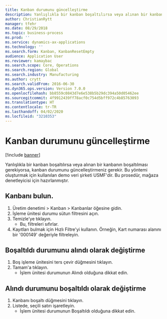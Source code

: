 ```yaml
---
title: Kanban durumunu güncelleştirme
description: Yanlışlıkla bir kanban boşaltılırsa veya alınan bir kanbanın boşaltılması gerekiyorsa, kanban durumunu güncelleştirmeniz gerekir.
author: ChristianRytt
manager: tfehr
ms.date: 08/29/2018
ms.topic: business-process
ms.prod: ''
ms.service: dynamics-ax-applications
ms.technology: ''
ms.search.form: Kanban, KanbanResetEmpty
audience: Application User
ms.reviewer: kamaybac
ms.search.scope: Core, Operations
ms.search.region: Global
ms.search.industry: Manufacturing
ms.author: crytt
ms.search.validFrom: 2016-06-30
ms.dyn365.ops.version: Version 7.0.0
ms.openlocfilehash: bb8559c0843d7e6e538b5b29dc394a50d05462ee
ms.sourcegitcommit: 4f9912439ff78acf0c754d5bff972c4b85763093
ms.translationtype: HT
ms.contentlocale: tr-TR
ms.lasthandoff: 04/02/2020
ms.locfileid: "3210353"
---
```

# <a name="update-kanban-status"></a>Kanban durumunu güncelleştirme

[!include [banner](../../includes/banner.md)]

Yanlışlıkla bir kanban boşaltılırsa veya alınan bir kanbanın boşaltılması gerekiyorsa, kanban durumunu güncelleştirmeniz gerekir. Bu yöntemi oluşturmak için kullanılan demo veri şirketi USMF'dir. Bu prosedür, mağaza denetleyicisi için hazırlanmıştır.


## <a name="find-the-kanban"></a>Kanbanı bulun.
1. Üretim denetimi > Kanban > Kanbanlar öğesine gidin.
2. İşleme ünitesi durumu sütun filtresini açın.
3. Temizle'ye tıklayın.
    * Bu, filtreleri sıfırlar.  
4. Kayıtları bulmak için Hızlı Filtre'yi kullanın. Örneğin, Kart numarası alanını bir '000149' değeriyle filtreleyin.

## <a name="change-emptied-status-to-received-status"></a>Boşaltıldı durumunu alındı olarak değiştirme
1. Boş işleme ünitesini ters çevir düğmesini tıklayın.
2. Tamam'a tıklayın.
    * İşlem ünitesi durumunun Alındı olduğuna dikkat edin.  

## <a name="change-received-status-to-emptied-status"></a>Alındı durumunu boşaltıldı olarak değiştirme
1. Kanbanı boşaltı düğmesini tıklayın.
2. Listede, seçili satırı işaretleyin.
    * İşlem ünitesi durumunun Boşaltıldı olduğuna dikkat edin.  


